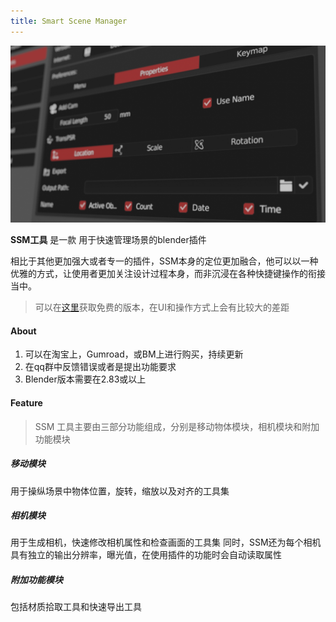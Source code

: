 ```yaml
---
title: Smart Scene Manager
---
```


**![page](images/page.jpg)**

**SSM工具** 是一款 用于快速管理场景的blender插件

相比于其他更加强大或者专一的插件，SSM本身的定位更加融合，他可以以一种优雅的方式，让使用者更加关注设计过程本身，而非沉浸在各种快捷键操作的衔接当中。

> 可以在[这里](https://github.com/atticus-lv/Smart-Scene-Manager_Free)获取免费的版本，在UI和操作方式上会有比较大的差距

#### About

1. 可以在淘宝上，Gumroad，或BM上进行购买，持续更新
2. 在qq群中反馈错误或者是提出功能要求
3. Blender版本需要在2.83或以上

#### Feature

> SSM 工具主要由三部分功能组成，分别是移动物体模块，相机模块和附加功能模块

##### 移动模块

用于操纵场景中物体位置，旋转，缩放以及对齐的工具集

##### 相机模块

用于生成相机，快速修改相机属性和检查画面的工具集
同时，SSM还为每个相机具有独立的输出分辨率，曝光值，在使用插件的功能时会自动读取属性

##### 附加功能模块

包括材质拾取工具和快速导出工具